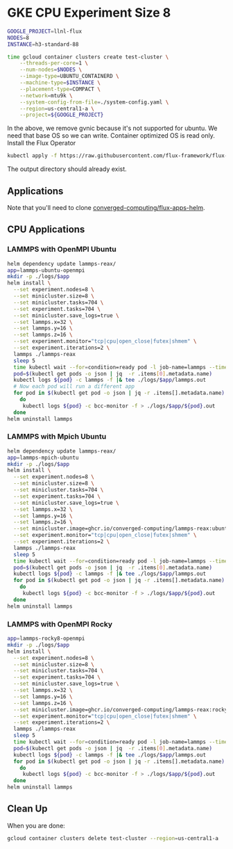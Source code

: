 # GKE CPU Experiment Size 8

```bash
GOOGLE_PROJECT=llnl-flux
NODES=8
INSTANCE=h3-standard-88

time gcloud container clusters create test-cluster \
    --threads-per-core=1 \
    --num-nodes=$NODES \
    --image-type=UBUNTU_CONTAINERD \
    --machine-type=$INSTANCE \
    --placement-type=COMPACT \
    --network=mtu9k \
    --system-config-from-file=./system-config.yaml \
    --region=us-central1-a \
    --project=${GOOGLE_PROJECT}
```

In the above, we remove gvnic because it's not supported for ubuntu. We need that base OS so we can write. Container optimized OS is read only. Install the Flux Operator

```bash
kubectl apply -f https://raw.githubusercontent.com/flux-framework/flux-operator/refs/heads/main/examples/dist/flux-operator.yaml
```

The output directory should already exist.

## Applications

Note that you'll need to clone [converged-computing/flux-apps-helm](https://github.com/converged-computing/flux-apps-helm).

## CPU Applications

### LAMMPS with OpenMPI Ubuntu

```bash
helm dependency update lammps-reax/
app=lammps-ubuntu-openmpi
mkdir -p ./logs/$app
helm install \
  --set experiment.nodes=8 \
  --set minicluster.size=8 \
  --set minicluster.tasks=704 \
  --set experiment.tasks=704 \
  --set minicluster.save_logs=true \
  --set lammps.x=32 \
  --set lammps.y=16 \
  --set lammps.z=16 \
  --set experiment.monitor="tcp|cpu|open_close|futex|shmem" \
  --set experiment.iterations=2 \
  lammps ./lammps-reax
  sleep 5
  time kubectl wait --for=condition=ready pod -l job-name=lammps --timeout=600s
  pod=$(kubectl get pods -o json | jq  -r .items[0].metadata.name)
  kubectl logs ${pod} -c lammps -f |& tee ./logs/$app/lammps.out
  # Now each pod will run a different app
  for pod in $(kubectl get pod -o json | jq -r .items[].metadata.name)
    do
     kubectl logs ${pod} -c bcc-monitor -f > ./logs/$app/${pod}.out    
  done
helm uninstall lammps
```


### LAMMPS with Mpich Ubuntu

```bash
helm dependency update lammps-reax/
app=lammps-mpich-ubuntu
mkdir -p ./logs/$app
helm install \
  --set experiment.nodes=8 \
  --set minicluster.size=8 \
  --set minicluster.tasks=704 \
  --set experiment.tasks=704 \
  --set minicluster.save_logs=true \
  --set lammps.x=32 \
  --set lammps.y=16 \
  --set lammps.z=16 \
  --set minicluster.image=ghcr.io/converged-computing/lammps-reax:ubuntu2204-mpich \
  --set experiment.monitor="tcp|cpu|open_close|futex|shmem" \
  --set experiment.iterations=2 \
  lammps ./lammps-reax
  sleep 5
  time kubectl wait --for=condition=ready pod -l job-name=lammps --timeout=600s
  pod=$(kubectl get pods -o json | jq  -r .items[0].metadata.name)
  kubectl logs ${pod} -c lammps -f |& tee ./logs/$app/lammps.out
  for pod in $(kubectl get pod -o json | jq -r .items[].metadata.name)
    do
     kubectl logs ${pod} -c bcc-monitor -f > ./logs/$app/${pod}.out    
  done
helm uninstall lammps
```


### LAMMPS with OpenMPI Rocky

```bash
app=lammps-rocky8-openmpi
mkdir -p ./logs/$app
helm install \
  --set experiment.nodes=8 \
  --set minicluster.size=8 \
  --set minicluster.tasks=704 \
  --set experiment.tasks=704 \
  --set minicluster.save_logs=true \
  --set lammps.x=32 \
  --set lammps.y=16 \
  --set lammps.z=16 \
  --set minicluster.image=ghcr.io/converged-computing/lammps-reax:rocky8 \
  --set experiment.monitor="tcp|cpu|open_close|futex|shmem" \
  --set experiment.iterations=2 \
  lammps ./lammps-reax
  sleep 5
  time kubectl wait --for=condition=ready pod -l job-name=lammps --timeout=600s
  pod=$(kubectl get pods -o json | jq  -r .items[0].metadata.name)
  kubectl logs ${pod} -c lammps -f |& tee ./logs/$app/lammps.out
  for pod in $(kubectl get pod -o json | jq -r .items[].metadata.name)
    do
     kubectl logs ${pod} -c bcc-monitor -f > ./logs/$app/${pod}.out    
  done
helm uninstall lammps
```

## Clean Up

When you are done:

```bash
gcloud container clusters delete test-cluster --region=us-central1-a
```
